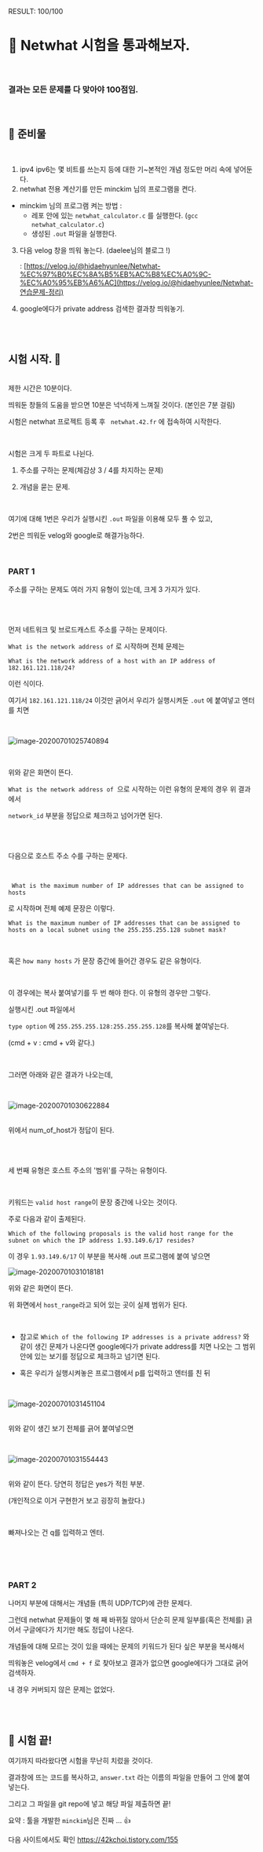 RESULT: 100/100

# &#128271; Netwhat 시험을 통과해보자.
<br>

### 결과는 모든 문제를 다 맞아야 100점임.

<br>

## &#128270; 준비물

<br>

1. ipv4 ipv6는 몇 비트를 쓰는지 등에 대한 기~본적인 개념 정도만 머리 속에 넣어둔다.
2. netwhat 전용 계산기를 만든 minckim 님의 프로그램을 켠다.

- minckim 님의 프로그램 켜는 방법 : 
  - 레포 안에 있는 `netwhat_calculator.c` 를 실행한다. (`gcc netwhat_calculator.c`)
  - 생성된 `.out` 파일을 실행한다.

3. 다음 velog 창을 띄워 놓는다. (daelee님의 블로그 !) 

   : [https://velog.io/@hidaehyunlee/Netwhat-%EC%97%B0%EC%8A%B5%EB%AC%B8%EC%A0%9C-%EC%A0%95%EB%A6%AC](https://velog.io/@hidaehyunlee/Netwhat-연습문제-정리)

4. google에다가 private address 검색한 결과창 띄워놓기.

<br><br>

## 시험 시작. &#128270;

<br>제한 시간은 10분이다. 

띄워둔 창들의 도움을 받으면 10분은 넉넉하게 느껴질 것이다. (본인은 7분 걸림)

시험은 netwhat 프로젝트 등록 후 ` netwhat.42.fr` 에 접속하여 시작한다.

<br>

시험은 크게 두 파트로 나뉜다.

1. 주소를 구하는 문제(체감상 3 / 4를 차지하는 문제)

2. 개념을 묻는 문제.

<br>

여기에 대해 1번은 우리가 실행시킨 `.out` 파일을 이용해 모두 풀 수 있고,

2번은 띄워둔 velog와 google로 해결가능하다.

<br>

### PART 1

주소를 구하는 문제도 여러 가지 유형이 있는데, 크게 3 가지가 있다. 

<br><br>

먼저 네트워크 및 브로드캐스트 주소를 구하는 문제이다. 

`What is the network address of` 로 시작하며 전체 문제는 

`What is the network address of a host with an IP address of 182.161.121.118/24?` 

이런 식이다. <br>

여기서 `182.161.121.118/24` 이것만 긁어서 우리가 실행시켜둔 `.out`  에 붙여넣고 엔터를 치면

<br>

![image-20200701025740894](https://k.kakaocdn.net/dn/X5mHT/btqFg4B3bmN/8l7f1UCAxUN67bgGBsVjGK/img.png)

<br>

위와 같은 화면이 뜬다. 

`What is the network address of `으로 시작하는 이런 유형의 문제의 경우 위 결과에서 

`network_id` 부분을 정답으로 체크하고 넘어가면 된다. 

<br><br>

다음으로 호스트 주소 수를 구하는 문제다. 

<br>

` What is the maximum number of IP addresses that can be assigned to hosts`  

로 시작하며 전체 예제 문장은 이렇다. 

`What is the maximum number of IP addresses that can be assigned to hosts on a local subnet using the 255.255.255.128 subnet mask?`  

<br>

혹은 `how many hosts` 가 문장 중간에 들어간 경우도 같은 유형이다. 

<br>

이 경우에는 복사 붙여넣기를 두 번 해야 한다. 이 유형의 경우만 그렇다. 

실행시킨 .out 파일에서  

`type option`  에 `255.255.255.128:255.255.255.128`를 복사해 붙여넣는다. 

(cmd + v : cmd + v와 같다.)

<br>

그러면 아래와 같은 결과가 나오는데, 

<br>

![image-20200701030622884](https://k.kakaocdn.net/dn/TSnub/btqFeErxvSh/x62IrxAkwcxJlSYDuUysCK/img.png)

<br>위에서 num_of_host가 정답이 된다.

<br><br>

세 번째 유형은 호스트 주소의 '범위'를 구하는 유형이다.

<br>

키워드는 `valid host range`이 문장 중간에 나오는 것이다. 

주로 다음과 같이 출제된다.

`Which of the following proposals is the valid host range for the subnet on which the IP address 1.93.149.6/17 resides?`

이 경우 `1.93.149.6/17` 이 부분을 복사해 .out 프로그램에 붙여 넣으면

![image-20200701031018181](https://k.kakaocdn.net/dn/oEDCD/btqFgxxVQLk/GFCwReUhRhjVPYwCYBxyPK/img.png)

위와 같은 화면이 뜬다.  

위 화면에서 `host_range`라고 되어 있는 곳이 실제 범위가 된다. 

<br>

- 참고로 `Which of the following IP addresses is a private address?` 와 같이 생긴 문제가 나온다면 google에다가 private address를 치면 나오는 그 범위 안에 있는 보기를 정답으로 체크하고 넘기면 된다.

* 혹은 우리가 실행시켜놓은 프로그램에서 p를 입력하고 엔터를 친 뒤

<br>

![image-20200701031451104](https://k.kakaocdn.net/dn/r0PVz/btqFhkScvOb/nSnzJv3nZ1VSvUwNuOfz61/img.png)

<br>위와 같이 생긴 보기 전체를 긁어 붙여넣으면 

<br>

![image-20200701031554443](https://k.kakaocdn.net/dn/b5t4Yq/btqFftW9psM/9rPPHPdxv5ICho8IzPaFU0/img.png)

<br>위와 같이 뜬다. 당연히 정답은 yes가 적힌 부분. 

(개인적으로 이거 구현한거 보고 굉장히 놀랐다.) 

<br>

빠져나오는 건 q를 입력하고 엔터.

<br><br><br>

### PART 2

나머지 부분에 대해서는 개념들 (특히 UDP/TCP)에 관한 문제다. 

그런데 netwhat 문제들이 몇 해 째 바뀌질 않아서 단순히 문제 일부를(혹은 전체를) 긁어서 구글에다가 치기만 해도 정답이 나온다. 

개념들에 대해 모르는 것이 있을 때에는 문제의 키워드가 된다 싶은 부분을 복사해서 

띄워놓은 velog에서 `cmd + f` 로 찾아보고 결과가 없으면 google에다가 그대로 긁어 검색하자. 

내 경우 커버되지 않은 문제는 없었다. 

<br><br>

## &#128270; 시험 끝!

여기까지 따라왔다면 시험을 무난히 치렀을 것이다. 

결과창에 뜨는 코드를 복사하고, `answer.txt`  라는 이름의 파일을 만들어 그 안에 붙여넣는다. 

그리고 그 파일을 git repo에 넣고 해당 파일 제출하면 끝!

요약 : 툴을 개발한 `minckim`님은 진짜 ... &#128077;

다음 사이트에서도 확인 
https://42kchoi.tistory.com/155
